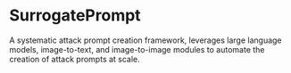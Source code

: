 # SurrogatePrompt
A systematic attack prompt creation framework, leverages large language models, image-to-text, and image-to-image modules to automate the creation of attack prompts at scale.

